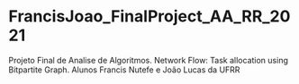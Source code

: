 # FrancisJoao_FinalProject_AA_RR_2021
Projeto Final de Analise de Algoritmos. Network Flow: Task allocation  using Bitpartite Graph. 
Alunos Francis Nutefe e João Lucas da UFRR